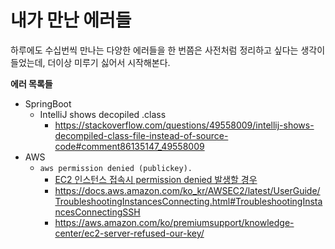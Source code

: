 # 내가 만난 에러들

하루에도 수십번씩 만나는 다양한 에러들을 한 번쯤은 사전처럼 정리하고 싶다는 생각이 들었는데, 더이상 미루기 싫어서 시작해본다.

**에러 목록들**

- SpringBoot
  - IntelliJ shows decopiled .class
    - https://stackoverflow.com/questions/49558009/intellij-shows-decompiled-class-file-instead-of-source-code#comment86135147_49558009
- AWS
  - `aws permission denied (publickey).`
    - [EC2 인스턴스 접속시 permission denied 발생할 경우](DevOps/AWS.md/#error-while-entering-ec2)
    - https://docs.aws.amazon.com/ko_kr/AWSEC2/latest/UserGuide/TroubleshootingInstancesConnecting.html#TroubleshootingInstancesConnectingSSH
    - https://aws.amazon.com/ko/premiumsupport/knowledge-center/ec2-server-refused-our-key/

